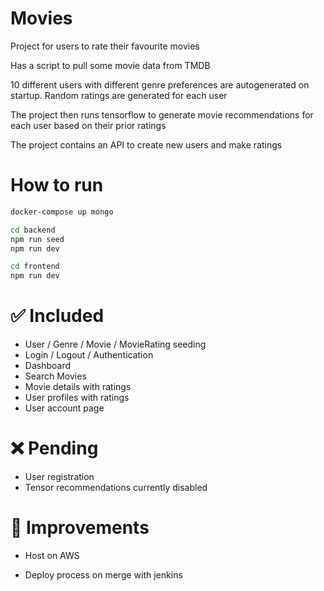Movies
======
Project for users to rate their favourite movies

Has a script to pull some movie data from TMDB

10 different users with different genre preferences are autogenerated on startup. Random ratings are generated for each user

The project then runs tensorflow to generate movie recommendations for each user based on their prior ratings

The project contains an API to create new users and make ratings


How to run
==========
```bash
docker-compose up mongo

cd backend
npm run seed
npm run dev

cd frontend
npm run dev
```

:white_check_mark: Included
===========================
* User / Genre / Movie / MovieRating seeding
* Login / Logout / Authentication
* Dashboard
* Search Movies
* Movie details with ratings
* User profiles with ratings
* User account page

:x: Pending
================
* User registration
* Tensor recommendations currently disabled

:dart: Improvements
===================
* Host on AWS

* Deploy process on merge with jenkins
